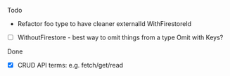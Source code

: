Todo

- Refactor foo type to have cleaner externalId WithFirestoreId
- [ ] WithoutFirestore - best way to omit things from a type Omit with Keys?

Done

- [x] CRUD API terms: e.g. fetch/get/read
